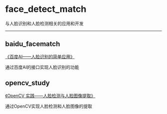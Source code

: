# face_detect_match

与人脸识别和人脸检测相关的应用和开发

------------------------------------

baidu_facematch
---------------

[《百度AI——人脸识别的简单应用》](https://blog.csdn.net/li_wen01/article/details/77396788)

通过百度AI的接口实现人脸识别的功能


opencv_study
-----------
[《OpenCV 实践——人脸检测与人脸图像提取》](https://blog.csdn.net/li_wen01/article/details/78369751)

通过OpenCV实现人脸检测和人脸图像的提取
